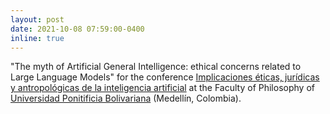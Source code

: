 ```yaml
---
layout: post
date: 2021-10-08 07:59:00-0400
inline: true
---
```


"The myth of Artificial General Intelligence: ethical concerns related to Large Language Models" for the conference [Implicaciones éticas, jurídicas y antropológicas de la inteligencia artificial](https://www.youtube.com/watch?v=TzXaJVEi31g) at the Faculty of Philosophy of [Universidad Ponitificia Bolivariana](https://www.upb.edu.co/es/home) (Medellín, Colombia).